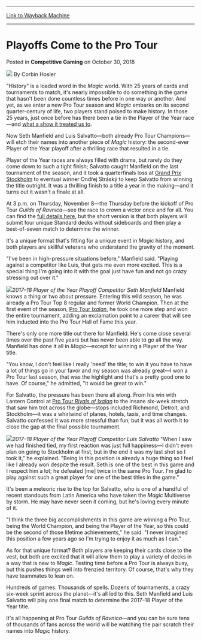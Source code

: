 
---
[Link to Wayback Machine](https://web.archive.org/web/20201109040125/https://magic.wizards.com/en/articles/archive/competitive-gaming/playoffs-come-pro-tour-2018-10-30?fbclid=IwAR0IVc8_cHSownLBn20kjeGkHuUhtIPhJz1joe8ghwwDBI2bUMK2onMyXGA)

[_metadata_:author]:- "Corbin Hosler"
[_metadata_:description]:- "It all comes down to this: Seth Manfield and Luis Salvatto battling head to head for the title of 2017–18 Player of the Year!"
[_metadata_:generator]:- "Drupal 7 (http://drupal.org)"
[_metadata_:node]:- "1357316"
[_metadata_:publish_date]:- "2018-10-30"
[_metadata_:source]:- "div-main-content"
[_metadata_:title]:- "Playoffs Come to the Pro Tour"
[_metadata_:wayback_capture_timestamp]:- "2020-11-09 04:01:25"
[_metadata_:wayback_raw_url]:- "https://web.archive.org/web/20201109040125id_/https://magic.wizards.com/en/articles/archive/competitive-gaming/playoffs-come-pro-tour-2018-10-30?fbclid=IwAR0IVc8_cHSownLBn20kjeGkHuUhtIPhJz1joe8ghwwDBI2bUMK2onMyXGA"
[_metadata_:wayback_url]:- "https://magic.wizards.com/en/articles/archive/competitive-gaming/playoffs-come-pro-tour-2018-10-30?fbclid=IwAR0IVc8_cHSownLBn20kjeGkHuUhtIPhJz1joe8ghwwDBI2bUMK2onMyXGA"
---


Playoffs Come to the Pro Tour
=============================



 Posted in **Competitive Gaming**
 on October 30, 2018 






![](https://media.magic.wizards.com/styles/auth_small/public/images/person/hosler.jpg)
By Corbin Hosler











"History" is a loaded word in the *Magic* world. With 25 years of cards and tournaments to match, it's nearly impossible to do something in the game that hasn't been done countless times before in one way or another. And yet, as we enter a new Pro Tour season and *Magic* embarks on its second quarter-century of life, two players stand poised to make history. In those 25 years, just once before has there been a tie in the Player of the Year race—and [what a show it treated us to](https://www.youtube.com/watch?v=M6qiezIHRgA).


Now Seth Manfield and Luis Salvatto—both already Pro Tour Champions—will etch their names into another piece of *Magic* history: the second-ever Player of the Year playoff after a thrilling race that resulted in a tie.


Player of the Year races are always filled with drama, but rarely do they come down to such a tight finish; Salvatto caught Manfield on the last tournament of the season, and it took a quarterfinals loss at [Grand Prix Stockholm](https://magic.wizards.com/en/events/coverage/gpsto18) to eventual winner Ondřej Stráský to keep Salvatto from winning the title outright. It was a thrilling finish to a title a year in the making—and it turns out it wasn't a finale at all.


At 3 p.m. on Thursday, November 8—the Thursday before the kickoff of Pro Tour *Guilds of Ravnica*—see the race to crown a victor once and for all. You can find the [full details here](https://magic.wizards.com/en/articles/archive/competitive-gaming/player-year-playoff-and-pro-streaming-2018-10-12), but the short version is that both players will submit four unique Standard decks without sideboards and then play a best-of-seven match to determine the winner.


It's a unique format that's fitting for a unique event in *Magic* history, and both players are skillful veterans who understand the gravity of the moment.


"I've been in high-pressure situations before," Manfield said. "Playing against a competitor like Luis, that gets me even more excited. This is a special thing I'm going into it with the goal just have fun and not go crazy stressing out over it."



![](https://media.wizards.com/2018/images/daily/CG20181030_Manfield.jpg)*2017–18 Player of the Year Playoff Competitor Seth Manfield*
Manfield knows a thing or two about pressure. Entering this wild season, he was already a Pro Tour Top 8 regular and former World Champion. Then at the first event of the season, [Pro Tour *Ixalan*](https://magic.wizards.com/en/events/coverage/ptxln), he took one more step and won the entire tournament, adding an exclamation point to a career that will see him inducted into the Pro Tour Hall of Fame this year.


There's only one more title out there for Manfield. He's come close several times over the past five years but has never been able to go all the way. Manfield has done it all in *Magic*—except for winning a Player of the Year title.


"You know, I don't feel like I really 'need' the title; to win it you have to have a lot of things go in your favor and my season was already great—I won a Pro Tour last season, that was the highlight and that's a pretty good one to have. Of course," he admitted, "it would be great to win."


For Salvatto, the pressure has been there all along. From his win with Lantern Control at [Pro Tour *Rivals of Ixalan*](https://magic.wizards.com/en/events/coverage/ptrix) to the insane six-week stretch that saw him trot across the globe—stops included Richmond, Detroit, and Stockholm—it was a whirlwind of planes, hotels, taxis, and time changes. Salvatto confessed it was more stressful than fun, but it was all worth it to close the gap at the final possible tournament.



![](https://media.wizards.com/2018/images/daily/CG20181030_Salvatto.jpg)*2017–18 Player of the Year Playoff Competitor Luis Salvatto*
"When I saw we had finished tied, my first reaction was just full happiness—I didn't even plan on going to Stockholm at first, but in the end it was my last shot so I took it," he explained. "Being in this position is already a huge thing so I feel like I already won despite the result. Seth is one of the best in this game and I respect him a lot; he defeated [me] twice in the same Pro Tour. I'm glad to play against such a great player for one of the best titles in the game."


It's been a meteoric rise to the top for Salvatto, who is one of a handful of recent standouts from Latin America who have taken the *Magic* Multiverse by storm. He may have never seen it coming, but he's loving every minute of it.


"I think the three big accomplishments in this game are winning a Pro Tour, being the World Champion, and being the Player of the Year, so this could be the second of those lifetime achievements," he said. "I never imagined this position a few years ago so I'm trying to enjoy it as much as I can."


As for that unique format? Both players are keeping their cards close to the vest, but both are excited that it will allow them to play a variety of decks in a way that is new to *Magic*. Testing time before a Pro Tour is always busy, but this pushes things well into frenzied territory. Of course, that's why they have teammates to lean on.


Hundreds of games. Thousands of spells. Dozens of tournaments, a crazy six-week sprint across the planet—it's all led to this. Seth Manfield and Luis Salvatto will play one final match to determine the 2017–18 Player of the Year title.


It's all happening at Pro Tour *Guilds of Ravnica*—and you can be sure tens of thousands of fans across the world will be watching the pair scratch their names into *Magic* history.







